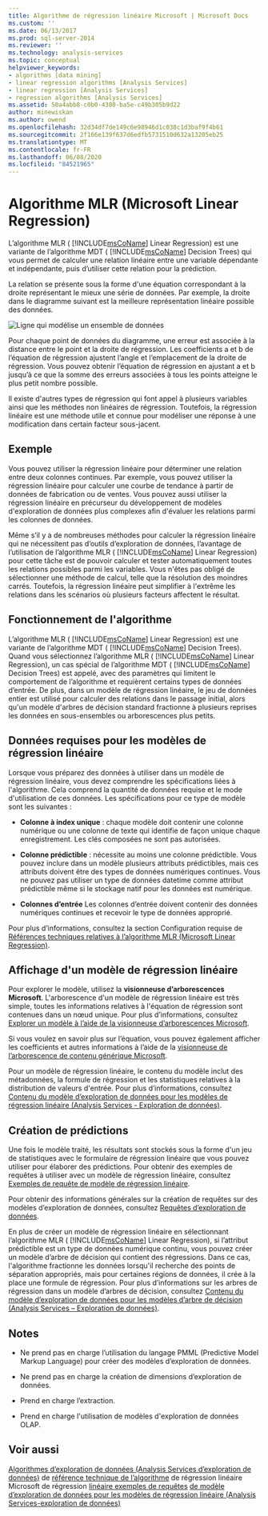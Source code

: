 ```yaml
---
title: Algorithme de régression linéaire Microsoft | Microsoft Docs
ms.custom: ''
ms.date: 06/13/2017
ms.prod: sql-server-2014
ms.reviewer: ''
ms.technology: analysis-services
ms.topic: conceptual
helpviewer_keywords:
- algorithms [data mining]
- linear regression algorithms [Analysis Services]
- linear regression [Analysis Services]
- regression algorithms [Analysis Services]
ms.assetid: 50a4abb8-c0b0-4380-ba5e-c49b305b9d22
author: minewiskan
ms.author: owend
ms.openlocfilehash: 32d34df7de149c6e98946d1c038c1d3baf9f4b61
ms.sourcegitcommit: 2f166e139f637d6edfb5731510d632a13205eb25
ms.translationtype: MT
ms.contentlocale: fr-FR
ms.lasthandoff: 06/08/2020
ms.locfileid: "84521965"
---
```

# <a name="microsoft-linear-regression-algorithm"></a>Algorithme MLR (Microsoft Linear Regression)
  L’algorithme MLR ( [!INCLUDE[msCoName](../../includes/msconame-md.md)] Linear Regression) est une variante de l’algorithme MDT ( [!INCLUDE[msCoName](../../includes/msconame-md.md)] Decision Trees) qui vous permet de calculer une relation linéaire entre une variable dépendante et indépendante, puis d’utiliser cette relation pour la prédiction.

 La relation se présente sous la forme d'une équation correspondant à la droite représentant le mieux une série de données. Par exemple, la droite dans le diagramme suivant est la meilleure représentation linéaire possible des données.

 ![Ligne qui modélise un ensemble de données](../media/linear-regression.gif "Ligne qui modélise un ensemble de données")

 Pour chaque point de données du diagramme, une erreur est associée à la distance entre le point et la droite de régression. Les coefficients a et b de l’équation de régression ajustent l’angle et l’emplacement de la droite de régression. Vous pouvez obtenir l’équation de régression en ajustant a et b jusqu’à ce que la somme des erreurs associées à tous les points atteigne le plus petit nombre possible.

 Il existe d'autres types de régression qui font appel à plusieurs variables ainsi que les méthodes non linéaires de régression. Toutefois, la régression linéaire est une méthode utile et connue pour modéliser une réponse à une modification dans certain facteur sous-jacent.

## <a name="example"></a>Exemple
 Vous pouvez utiliser la régression linéaire pour déterminer une relation entre deux colonnes continues. Par exemple, vous pouvez utiliser la régression linéaire pour calculer une courbe de tendance à partir de données de fabrication ou de ventes. Vous pouvez aussi utiliser la régression linéaire en précurseur du développement de modèles d'exploration de données plus complexes afin d'évaluer les relations parmi les colonnes de données.

 Même s’il y a de nombreuses méthodes pour calculer la régression linéaire qui ne nécessitent pas d’outils d’exploration de données, l’avantage de l’utilisation de l’algorithme MLR ( [!INCLUDE[msCoName](../../includes/msconame-md.md)] Linear Regression) pour cette tâche est de pouvoir calculer et tester automatiquement toutes les relations possibles parmi les variables. Vous n'êtes pas obligé de sélectionner une méthode de calcul, telle que la résolution des moindres carrés. Toutefois, la régression linéaire peut simplifier à l'extrême les relations dans les scénarios où plusieurs facteurs affectent le résultat.

## <a name="how-the-algorithm-works"></a>Fonctionnement de l'algorithme
 L’algorithme MLR ( [!INCLUDE[msCoName](../../includes/msconame-md.md)] Linear Regression) est une variante de l’algorithme MDT ( [!INCLUDE[msCoName](../../includes/msconame-md.md)] Decision Trees). Quand vous sélectionnez l’algorithme MLR ( [!INCLUDE[msCoName](../../includes/msconame-md.md)] Linear Regression), un cas spécial de l’algorithme MDT ( [!INCLUDE[msCoName](../../includes/msconame-md.md)] Decision Trees) est appelé, avec des paramètres qui limitent le comportement de l’algorithme et requièrent certains types de données d’entrée. De plus, dans un modèle de régression linéaire, le jeu de données entier est utilisé pour calculer des relations dans le passage initial, alors qu'un modèle d'arbres de décision standard fractionne à plusieurs reprises les données en sous-ensembles ou arborescences plus petits.

## <a name="data-required-for-linear-regression-models"></a>Données requises pour les modèles de régression linéaire
 Lorsque vous préparez des données à utiliser dans un modèle de régression linéaire, vous devez comprendre les spécifications liées à l'algorithme. Cela comprend la quantité de données requise et le mode d'utilisation de ces données. Les spécifications pour ce type de modèle sont les suivantes :

-   **Colonne à index unique** : chaque modèle doit contenir une colonne numérique ou une colonne de texte qui identifie de façon unique chaque enregistrement. Les clés composées ne sont pas autorisées.

-   **Colonne prédictible** : nécessite au moins une colonne prédictible. Vous pouvez inclure dans un modèle plusieurs attributs prédictibles, mais ces attributs doivent être des types de données numériques continues. Vous ne pouvez pas utiliser un type de données datetime comme attribut prédictible même si le stockage natif pour les données est numérique.

-   **Colonnes d’entrée** Les colonnes d’entrée doivent contenir des données numériques continues et recevoir le type de données approprié.

 Pour plus d’informations, consultez la section Configuration requise de [Références techniques relatives à l’algorithme MLR (Microsoft Linear Regression)](microsoft-linear-regression-algorithm-technical-reference.md).

## <a name="viewing-a-linear-regression-model"></a>Affichage d'un modèle de régression linéaire
 Pour explorer le modèle, utilisez la **visionneuse d’arborescences Microsoft**. L'arborescence d'un modèle de régression linéaire est très simple, toutes les informations relatives à l'équation de régression sont contenues dans un nœud unique. Pour plus d’informations, consultez [Explorer un modèle à l’aide de la visionneuse d’arborescences Microsoft](browse-a-model-using-the-microsoft-tree-viewer.md).

 Si vous voulez en savoir plus sur l’équation, vous pouvez également afficher les coefficients et autres informations à l’aide de la [visionneuse de l’arborescence de contenu générique Microsoft](browse-a-model-using-the-microsoft-generic-content-tree-viewer.md).

 Pour un modèle de régression linéaire, le contenu du modèle inclut des métadonnées, la formule de régression et les statistiques relatives à la distribution de valeurs d'entrée. Pour plus d’informations, consultez [Contenu du modèle d’exploration de données pour les modèles de régression linéaire &#40;Analysis Services - Exploration de données&#41;](mining-model-content-for-linear-regression-models-analysis-services-data-mining.md).

## <a name="creating-predictions"></a>Création de prédictions
 Une fois le modèle traité, les résultats sont stockés sous la forme d'un jeu de statistiques avec le formulaire de régression linéaire que vous pouvez utiliser pour élaborer des prédictions. Pour obtenir des exemples de requêtes à utiliser avec un modèle de régression linéaire, consultez [Exemples de requête de modèle de régression linéaire](linear-regression-model-query-examples.md).

 Pour obtenir des informations générales sur la création de requêtes sur des modèles d’exploration de données, consultez [Requêtes d’exploration de données](data-mining-queries.md).

 En plus de créer un modèle de régression linéaire en sélectionnant l’algorithme MLR ( [!INCLUDE[msCoName](../../includes/msconame-md.md)] Linear Regression), si l’attribut prédictible est un type de données numérique continu, vous pouvez créer un modèle d’arbre de décision qui contient des régressions. Dans ce cas, l'algorithme fractionne les données lorsqu'il recherche des points de séparation appropriés, mais pour certaines régions de données, il crée à la place une formule de régression. Pour plus d’informations sur les arbres de régression dans un modèle d’arbres de décision, consultez [Contenu du modèle d’exploration de données pour les modèles d’arbre de décision &#40;Analysis Services – Exploration de données&#41;](mining-model-content-for-decision-tree-models-analysis-services-data-mining.md).

## <a name="remarks"></a>Notes

-   Ne prend pas en charge l’utilisation du langage PMML (Predictive Model Markup Language) pour créer des modèles d’exploration de données.

-   Ne prend pas en charge la création de dimensions d’exploration de données.

-   Prend en charge l’extraction.

-   Prend en charge l'utilisation de modèles d'exploration de données OLAP.

## <a name="see-also"></a>Voir aussi
 [Algorithmes d’exploration de données &#40;Analysis Services d’exploration de données&#41;](data-mining-algorithms-analysis-services-data-mining.md) de [référence technique de l’algorithme](microsoft-linear-regression-algorithm-technical-reference.md) de régression linéaire Microsoft de régression [linéaire exemples de requêtes](linear-regression-model-query-examples.md) [de modèle d’exploration de données pour les modèles de régression linéaire &#40;Analysis Services-exploration de données&#41;](mining-model-content-for-linear-regression-models-analysis-services-data-mining.md)


